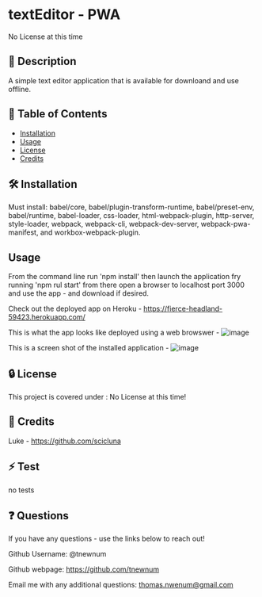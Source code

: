 # textEditor - PWA

No License at this time

## 📘 Description

A simple text editor application that is available for downloand and use offline. 

## 📑 Table of Contents 

- [Installation](#installation)
- [Usage](#usage)
- [License](#license)
- [Credits](#credits)

## 🛠️ Installation 

Must install: babel/core, babel/plugin-transform-runtime, babel/preset-env, babel/runtime, babel-loader, css-loader, html-webpack-plugin, http-server, style-loader, webpack, webpack-cli, webpack-dev-server, webpack-pwa-manifest, and workbox-webpack-plugin.

## Usage

From the command line run 'npm install' then launch the application fry running 'npm rul start' from there open a browser to localhost port 3000 and use the app - and download if desired. 

Check out the deployed app on Heroku - https://fierce-headland-59423.herokuapp.com/

This is what the app looks like deployed using a web browswer - 
![image](https://user-images.githubusercontent.com/117390778/233356792-2330a933-64be-4635-bc06-9b454ea14bef.png)


This is a screen shot of the installed application - 
![image](https://user-images.githubusercontent.com/117390778/233356629-a4f552e6-1356-4f34-997f-573d310e7f6c.png)


## 🔒 License

This project is covered under : No License at this time!

## 🤝 Credits

Luke - https://github.com/scicluna

## ⚡ Test

no tests

## ❓ Questions

If you have any questions - use the links below to reach out!

Github Username: @tnewnum

Github webpage: https://github.com/tnewnum

Email me with any additional questions: thomas.nwenum@gmail.com